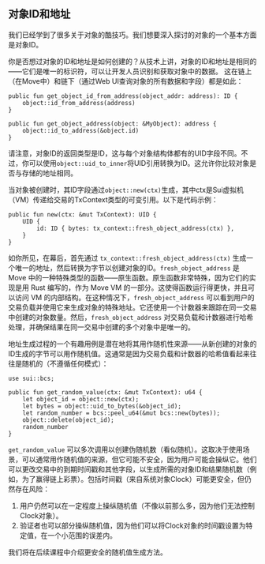 ## 对象ID和地址

我们已经学到了很多关于对象的酷技巧。我们想要深入探讨的对象的一个基本方面是对象ID。

你是否想过对象的ID和地址是如何创建的？从技术上讲，对象的ID和地址是相同的——它们是唯一的标识符，可以让开发人员识别和获取对象中的数据。
这在链上（在Move中）和链下（通过Web UI查询对象的所有数据和字段）都是如此：

```move
public fun get_object_id_from_address(object_addr: address): ID {
    object::id_from_address(address)
}

public fun get_object_address(object: &MyObject): address {
    object::id_to_address(&object.id)
}
```
请注意，对象ID的返回类型是ID，这与每个对象结构体都有的UID字段不同。不过，你可以使用`object::uid_to_inner`将UID引用转换为ID。这允许你比较对象是否与存储的地址相同。

当对象被创建时，其ID字段通过`object::new(ctx)`生成，其中ctx是Sui虚拟机（VM）传递给交易的TxContext类型的可变引用。以下是代码示例：

```move
public fun new(ctx: &mut TxContext): UID {
    UID {
        id: ID { bytes: tx_context::fresh_object_address(ctx) },
    }
}
```
如你所见，在幕后，首先通过 `tx_context::fresh_object_address(ctx)` 生成一个唯一的地址，然后转换为字节以创建对象的ID。`fresh_object_address` 是 Move 中的一种特殊类型的函数——原生函数。原生函数非常特殊，因为它们的实现是用 Rust 编写的，作为 Move VM 的一部分。这使得函数运行得更快，并且可以访问 VM 的内部结构。在这种情况下，`fresh_object_address` 可以看到用户的交易负载并使用它来生成对象的特殊地址。它还使用一个计数器来跟踪在同一交易中创建的对象数量。然后，`fresh_object_address` 对交易负载和计数器进行哈希处理，并确保结果在同一交易中创建的多个对象中是唯一的。

地址生成过程的一个有趣用例是潜在地将其用作随机性来源——从新创建的对象的ID生成的字节可以用作随机值。这通常是因为交易负载和计数器的哈希值看起来往往是随机的（不遵循任何模式）：

```move
use sui::bcs;

public fun get_random_value(ctx: &mut TxContext): u64 {
    let object_id = object::new(ctx);
    let bytes = object::uid_to_bytes(&object_id);
    let random_number = bcs::peel_u64(&mut bcs::new(bytes));
    object::delete(object_id);
    random_number
}
```
`get_random_value` 可以多次调用以创建伪随机数（看似随机）。这取决于使用场景，可以通常用作随机值的来源，但它可能不安全，因为用户可能会操纵它。他们可以更改交易中的到期时间戳和其他字段，以生成所需的对象ID和结果随机数（例如，为了赢得链上彩票）。包括时间戳（来自系统对象Clock）可能更安全，但仍然存在风险：

1. 用户仍然可以在一定程度上操纵随机值（不像以前那么多，因为他们无法控制Clock对象）。
2. 验证者也可以部分操纵随机值，因为他们可以将Clock对象的时间戳设置为特定值，在一个小范围的误差内。

我们将在后续课程中介绍更安全的随机值生成方法。